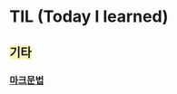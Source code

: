 # TIL  (Today I learned)

## <span style = "background-color: #fff5b1"> 기타 </span>
### [마크문법](마크다운문법.md)
